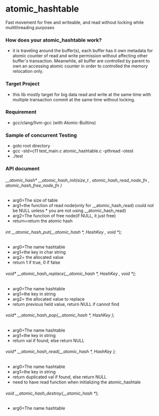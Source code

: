 # atomic_hashtable
Fast movement for free and writeable, and read without locking while multithreading purposes

### How does your atomic_hashtable work?
- it is traveling around the buffer(s), each buffer has it own metadata for atomic counter of read and write permission without affecting other buffer's transaction. Meanwhile, all buffer are controlled by parent to own an accessing atomic counter in order to controlled the memory relocation only. 

### Target Project
- this lib mostly target for big data read and write at the same time with multiple transaction commit at the same time without locking.

### Requirement
- gcc/clang/llvm-gcc (with Atomic-Builtins)


### Sample of concurrent Testing
- goto root directory
- gcc -std=c11 test_main.c atomic_hashtable.c -pthread -otest
- ./test

### API document
###### __atomic_hash* __atomic_hash_init(size_t , atomic_hash_read_node_fn , atomic_hash_free_node_fn )
* arg0=The size of table
* arg1=the function of read node(only for __atomic_hash_read) could not be NULL unless * you are not using __atomic_hash_read)
* arg2=The function of free node(if NULL, it just free)
* return=return the atomic hash

###### int __atomic_hash_put(__atomic_hash *, HashKey , void *);
* arg0=The name hashtable
* arg1=the key in char string
* arg2= the allocated value 
* return 1 if true, 0 if false

###### void* __atomic_hash_replace(__atomic_hash *, HashKey , void *);
* arg0=The name hashtable
* arg1=the key in string
* arg2= the allocated value to replace
* return previous held value, return NULL if cannot find



###### void* __atomic_hash_pop(__atomic_hash *, HashKey );
* arg0=The name hashtable
* arg1=the key in string
* return val if found, else return NULL 

###### void* __atomic_hash_read(__atomic_hash *, HashKey );
* arg0=The name hashtable
* arg1=the key in string
* return duplicated val if found, else return NULL 
* need to have read function when initializing the atomic_hashtale

###### void __atomic_hash_destroy(__atomic_hash *);
* arg0=The name hashtable